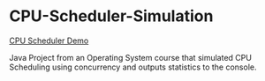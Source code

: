 # CPU-Scheduler-Simulation
[CPU Scheduler Demo](schedulerdemo.gif)

Java Project from an Operating System course that simulated CPU Scheduling using concurrency and outputs statistics to the console.
